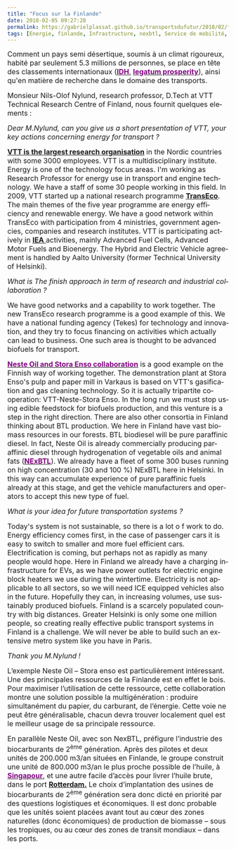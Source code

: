 ```yaml
---
title: "Focus sur la Finlande"
date: 2010-02-05 09:27:28
permalink: https://gabrielplassat.github.io/transportsdufutur/2010/02/focus-sur-la-finlande.html
tags: [Energie, finlande, Infrastructure, nexbtl, Service de mobilité, TIC, Véhicule]
---
```


<p class="MsoNormal"><span><font size="3">Comment un pays semi désertique, soumis à un climat rigoureux, habité par seulement 5.3 millions de personnes, se place en tête des classements internationaux (<strong><span style="text-decoration: underline"><a href="http://fr.wikipedia.org/wiki/Classement_IDH_des_pays"><font color="#800080">IDH</font></a></span></strong>, <strong><span style="text-decoration: underline"><a href="http://prosperity.com/country.aspx?id=FI"><font color="#800080">legatum prosperity</font></a></span></strong>), ainsi qu'en matière de recherche dans le domaine des transports.</font></span></p> <p class="MsoNormal"><span><font size="3"></font></span></p> <p class="MsoNormal"><font size="3"><span lang="EN-GB">Monsieur Nils-Olof Nylund, research professor, D.Tech at </span><span lang="EN-GB">VTT Technical Research Centre of Finland, nous fournit quelques elements :</span></font></p> <p class="MsoNormal"><font size="3"><span lang="EN-GB"></span></font></p>   <!--more-->  <p class="MsoNormal"><span lang="EN-GB"><font size="3"></font></span></p> <p class="MsoNormal"><em><span lang="EN-GB"><font size="3">Dear M.Nylund, can you give us a short presentation of VTT, your key actions concerning energy for transport ?</font></span></em></p> <p class="MsoNormal"><strong><span style="text-decoration: underline"><span lang="EN-GB"><a href="http://www.vtt.fi/"><font size="3">VTT is the largest research organisation</font></a></span></span></strong><font size="3"><span lang="EN-GB"> in the Nordic countries with some 3000 employees. VTT is a multidisciplinary institute. Energy is one of the technology focus areas. I'm working as Research Professor for energy use in transport and engine technology. We have a staff of some 30 people working in this field. In 2009, VTT started up a national research programme <strong><span style="text-decoration: underline"><a href="http://www.transeco.fi/">TransEco</a></span></strong>. The main themes of the five year programme are energy efficiency and renewable energy. We have a good network within TransEco with participation from 4 ministries, government agencies, companies and research institutes. VTT is participating actively in <strong><span style="text-decoration: underline"><a href="http://www.iea.org/">IEA<span style="font-weight: normal"> </span></a></span></strong>activities, mainly Advanced Fuel Cells, Advanced Motor Fuels and Bioenergy. The Hybrid and Electric Vehicle agreement is handled by </span><span lang="EN-GB">Aalto</span><span lang="EN-GB"> </span><span lang="EN-GB">University</span><span lang="EN-GB"> (former Technical University of Helsinki).</span></font></p> <p class="MsoNormal"><span lang="EN-GB"><font size="3"><span></span></font></span></p> <p class="MsoNormal"><em><span lang="EN-GB"><font size="3">What is The finish approach in term of research and industrial collaboration ?</font></span></em></p> <p class="MsoNormal"><span lang="EN-GB"><font size="3">We have good networks and a capability to work together. The new TransEco research programme is a good example of this. We have a national funding agency (Tekes) for technology and innovation, and they try to focus financing on activities which actually can lead to business. One such area is thought to be advanced biofuels for transport. </font></span></p> <p class="MsoNormal"><span lang="EN-GB"><font size="3"></font></span></p> <p class="MsoNormal"><strong><span style="text-decoration: underline"><span lang="EN-GB"><a href="http://www.nesteoil.com/default.asp?path=1;41;540;1259;1261;7440;7846"><font color="#800080" size="3">Neste Oil and Stora Enso collaboration</font></a></span></span></strong><font size="3"><span lang="EN-GB"> is a good example on the Finnish way of working together. The demonstration plant at Stora Enso's pulp and paper mill in Varkaus is based on VTT's gasification and gas cleaning technology. So it is actually tripartite cooperation: VTT-Neste-Stora Enso. In the long run we must stop using edible feedstock for biofuels production, and this venture is a step in the right direction. There are also other consortia in </span><span lang="EN-GB">Finland</span><span lang="EN-GB"> thinking about BTL production. We here in </span><span lang="EN-GB">Finland</span><span lang="EN-GB"> have vast biomass resources in our forests. BTL biodiesel will be pure paraffinic diesel. In fact, Neste Oil is already commercially producing paraffinic diesel through hydrogenation of vegetable oils and animal fats (<strong><span style="text-decoration: underline"><a href="http://en.wikipedia.org/wiki/NExBTL"><font color="#800080">NExBTL</font></a></span></strong>). We already have a fleet of some 300 buses running on high concentration (30 and 100 %) NExBTL here in </span><span lang="EN-GB">Helsinki</span><span lang="EN-GB">. In this way can accumulate experience of pure paraffinic fuels already at this stage, and get the vehicle manufacturers and operators to accept this new type of fuel. </span></font></p> <p class="MsoNormal"><span lang="EN-GB"><font size="3"></font></span></p> <p class="MsoNormal"><em><span lang="EN-GB"><font size="3">What is your idea for future transportation systems ?</font></span></em></p> <p class="MsoNormal"><font size="3"><span lang="EN-GB">Today's system is not sustainable, so there is a lot o f work to do. Energy efficiency comes first, in the case of passenger cars it is easy to switch to smaller and more fuel efficient cars. Electrification is coming, but perhaps not as rapidly as many people would hope. Here in </span><span lang="EN-GB">Finland</span><span lang="EN-GB"> we already have a charging infrastructure for EVs, as we have power outlets for electric engine block heaters we use during the wintertime. Electricity is not applicable to all sectors, so we will need ICE equipped vehicles also in the future. Hopefully they can, in increasing volumes, use sustainably produced biofuels. </span><span lang="EN-GB">Finland</span><span lang="EN-GB"> is a scarcely populated country with big distances. Greater </span><span lang="EN-GB">Helsinki</span><span lang="EN-GB"> is only some one million people, so creating really effective public transport systems in </span><span lang="EN-GB">Finland</span><span lang="EN-GB"> is a challenge. We will never be able to build such an extensive metro system like you have in </span><span lang="EN-GB">Paris</span><span lang="EN-GB">.</span></font></p> <p class="MsoNormal"><span lang="EN-GB"><font size="3"></font></span></p> <p class="MsoNormal"><em><span><font size="3">Thank you M.Nylund !</font></span></em></p> <p class="MsoNormal"><span><font size="3"></font></span></p> <p class="MsoNormal"><span><font size="3">L’exemple Neste Oil – Stora enso est particulièrement intéressant. Une des principales ressources de la Finlande est en effet le bois. Pour maximiser l’utilisation de cette ressource, cette collaboration montre une solution possible la multigénération : produire simultanément du papier, du carburant, de l’énergie. Cette voie ne peut être généralisable, chacun devra trouver localement quel est le meilleur usage de sa principale ressource. </font></span></p> <p class="MsoNormal"><span><font size="3">En parallèle Neste Oil, avec son NexBTL, préfigure l’industrie des biocarburants de 2<sup>ème</sup> génération. </font></span><span><font size="3">Après des pilotes et deux unités de 200.000 m3/an situées en Finlande, le groupe construit une unité de 800.000 m3/an le plus proche possible de l’huile, à <strong><span style="text-decoration: underline"><a href="http://www.nesteoil.com/default.asp?path=1;41;540;1259;1260;11736;12116"><font color="#800080">Singapour</font></a></span></strong>, et une autre facile d’accès pour livrer l’huile brute, dans le port <strong><span style="text-decoration: underline"><a href="http://www.nesteoil.com/default.asp?path=1;41;540;1259;1261;9663;10465">Rotterdam</a>.</span></strong> Le choix d’implantation des usines de biocarburants de 2<sup>ème</sup> génération sera donc dicté en priorité par des questions logistiques et économiques. Il est donc probable que les unités soient placées avant tout au cœur des zones naturelles (donc économiques) de production de biomasse – sous les tropiques, ou au cœur des zones de transit mondiaux – dans les ports.</font></span></p>
